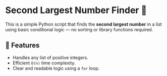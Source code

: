 # Second Largest Number Finder 🔢

This is a simple Python script that finds the **second largest number** in a list using basic conditional logic — no sorting or library functions required.

## 📌 Features

- Handles any list of positive integers.
- Efficient `O(n)` time complexity.
- Clear and readable logic using a `for` loop.
